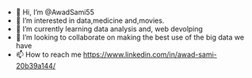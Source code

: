 - 👋 Hi, I’m @AwadSami55
- 👀 I’m interested in data,medicine and,movies.
- 🌱 I’m currently learning data analysis and, web devolping
- 💞️ I’m looking to collaborate on making the best use of the big data we have
- 📫 How to reach me https://www.linkedin.com/in/awad-sami-20b39a144/

<!---
AwadSami55/AwadSami55 is a ✨ special ✨ repository because its `README.md` (this file) appears on your GitHub profile.
You can click the Preview link to take a look at your changes.
--->
